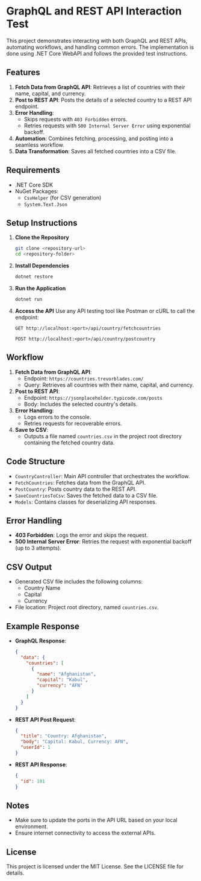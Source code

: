 # GraphQL and REST API Interaction Test

This project demonstrates interacting with both GraphQL and REST APIs, automating workflows, and handling common errors. The implementation is done using .NET Core WebAPI and follows the provided test instructions.

## Features

1. **Fetch Data from GraphQL API**: Retrieves a list of countries with their name, capital, and currency.
2. **Post to REST API**: Posts the details of a selected country to a REST API endpoint.
3. **Error Handling**:
   - Skips requests with `403 Forbidden` errors.
   - Retries requests with `500 Internal Server Error` using exponential backoff.
4. **Automation**: Combines fetching, processing, and posting into a seamless workflow.
5. **Data Transformation**: Saves all fetched countries into a CSV file.

## Requirements

- .NET Core SDK
- NuGet Packages:
  - `CsvHelper` (for CSV generation)
  - `System.Text.Json`

## Setup Instructions

1. **Clone the Repository**
   ```bash
   git clone <repository-url>
   cd <repository-folder>
   ```

2. **Install Dependencies**
   ```bash
   dotnet restore
   ```

3. **Run the Application**
   ```bash
   dotnet run
   ```

4. **Access the API**
   Use any API testing tool like Postman or cURL to call the endpoint:
   ```
   GET http://localhost:<port>/api/country/fetchcountries
   ```
   ```
   POST http://localhost:<port>/api/country/postcountry
   ```

## Workflow

1. **Fetch Data from GraphQL API**:
   - Endpoint: `https://countries.trevorblades.com/`
   - Query: Retrieves all countries with their name, capital, and currency.
2. **Post to REST API**:
   - Endpoint: `https://jsonplaceholder.typicode.com/posts`
   - Body: Includes the selected country's details.
3. **Error Handling**:
   - Logs errors to the console.
   - Retries requests for recoverable errors.
4. **Save to CSV**:
   - Outputs a file named `countries.csv` in the project root directory containing the fetched country data.

## Code Structure

- `CountryController`: Main API controller that orchestrates the workflow.
- `FetchCountries`: Fetches data from the GraphQL API.
- `PostCountry`: Posts country data to the REST API.
- `SaveCountriesToCsv`: Saves the fetched data to a CSV file.
- `Models`: Contains classes for deserializing API responses.

## Error Handling

- **403 Forbidden**: Logs the error and skips the request.
- **500 Internal Server Error**: Retries the request with exponential backoff (up to 3 attempts).

## CSV Output

- Generated CSV file includes the following columns:
  - Country Name
  - Capital
  - Currency
- File location: Project root directory, named `countries.csv`.

## Example Response

- **GraphQL Response**:
  ```json
  {
    "data": {
      "countries": [
        {
          "name": "Afghanistan",
          "capital": "Kabul",
          "currency": "AFN"
        }
      ]
    }
  }
  ```

- **REST API Post Request**:
  ```json
  {
    "title": "Country: Afghanistan",
    "body": "Capital: Kabul, Currency: AFN",
    "userId": 1
  }
  ```

- **REST API Response**:
  ```json
  {
    "id": 101
  }
  ```

## Notes

- Make sure to update the ports in the API URL based on your local environment.
- Ensure internet connectivity to access the external APIs.

## License

This project is licensed under the MIT License. See the LICENSE file for details.

